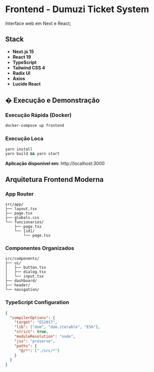 # Frontend - Dumuzi Ticket System

Interface web em Next e React;

##  Stack

- **Next.js 15** 
- **React 19** 
- **TypeScript** 
- **Tailwind CSS 4** 
- **Radix UI** 
- **Axios** 
- **Lucide React** 

## � Execução e Demonstração

### Execução Rápida (Docker)
```bash
docker-compose up frontend
```

### Execução Loca
```bash
yarn install
yarn build && yarn start
```

**Aplicação disponível em:** http://localhost:3000

##  Arquitetura Frontend Moderna

### App Router
```
src/app/
├── layout.tsx         
├── page.tsx           
├── globals.css       
└── funcionarios/      
    ├── page.tsx       
    └── [id]/          
        └── page.tsx   
```

### Componentes Organizados
```
src/components/
├── ui/             
│   ├── button.tsx    
│   ├── dialog.tsx    
│   └── input.tsx    
├── dashboard/        
├── header/          
└── navigation/     
```

### TypeScript Configuration
```json
{
  "compilerOptions": {
    "target": "ES2017",
    "lib": ["dom", "dom.iterable", "ES6"],
    "strict": true,
    "moduleResolution": "node",
    "jsx": "preserve",
    "paths": {
      "@/*": ["./src/*"]
    }
  }
}
```